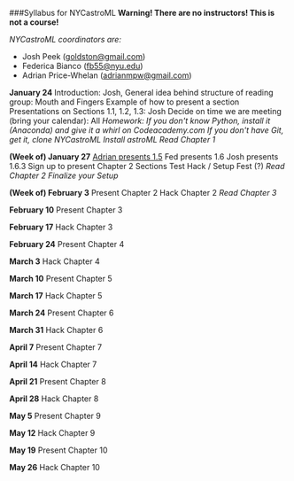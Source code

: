 ###Syllabus for NYCastroML
__Warning! There are no instructors! This is not a course!__

_NYCastroML coordinators are:_
 - Josh Peek (goldston@gmail.com)
 - Federica Bianco (fb55@nyu.edu)
 - Adrian Price-Whelan (adrianmpw@gmail.com)


**January 24**
Introduction: Josh, General idea behind structure of reading group: Mouth and Fingers
Example of how to present a section
Presentations on Sections 1.1, 1.2, 1.3: Josh
Decide on time we are meeting (bring your calendar): All
_Homework: If you don't know Python, install it (Anaconda) and give it a whirl on Codeacademy.com_
_If you don't have Git, get it, clone NYCastroML_
_Install astroML Read Chapter 1_

**(Week of) January 27**
<a href="http://nbviewer.ipython.org/github/adrn/NYCastroML/blob/master/Chapter1/Section_1.5.ipynb?create=1">Adrian presents 1.5</a>
Fed presents 1.6
Josh presents 1.6.3
Sign up to present Chapter 2 Sections
Test Hack / Setup Fest (?)
_Read Chapter 2_
_Finalize your Setup_

**(Week of) February 3**
Present Chapter 2
Hack Chapter 2
_Read Chapter 3_

**February 10** Present Chapter 3

**February 17** Hack Chapter 3

**February 24** Present Chapter 4

**March 3** Hack Chapter 4

**March 10** Present Chapter 5

**March 17** Hack Chapter 5

**March 24** Present Chapter 6

**March 31** Hack Chapter 6

**April 7** Present Chapter 7

**April 14** Hack Chapter 7

**April 21** Present Chapter 8

**April 28** Hack Chapter 8

**May 5** Present Chapter 9

**May 12** Hack Chapter 9

**May 19** Present Chapter 10

**May 26** Hack Chapter 10



